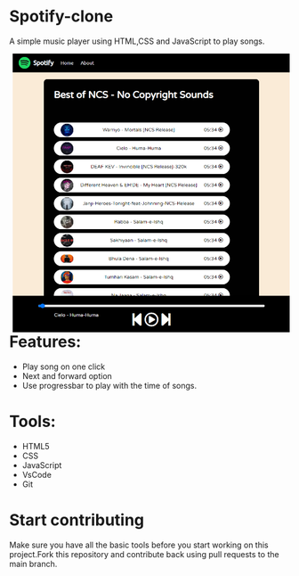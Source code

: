 # Spotify-clone
A simple music player using HTML,CSS and JavaScript to play songs.

<img align="right" src="./Player-image.png" height="500px"/>




# Features:

 - Play song on one click
 - Next and forward option
 - Use progressbar to play with the time of songs.

# Tools:
 - HTML5
 - CSS
 - JavaScript
 - VsCode
 - Git


# Start contributing

Make sure you have all the basic tools before you start working on this project.Fork this repository and contribute back using pull requests to the main branch.

